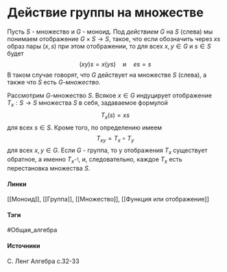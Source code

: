 # Действие группы на множестве
Пусть $S$ - множество и $G$ - моноид. Под *действием* $G$ на $S$ (слева) мы понимаем отображение $G\times S\to S$, такое, что если обозначить через $xs$ образ пары $(x,s)$ при этом отображении, то для всех $x,y\in G$ и $s\in S$ будет
$$
(xy)s=x(ys)\quad\text{и}\quad es=s
$$
В таком случае говорят, что $G$ действует на множестве $S$ (слева), а также что $S$ есть $G$-*множество*.

Рассмотрим $G$-множество $S$. Всякое $x\in G$ индуцирует отображение $T_{x}:S\to S$ множества $S$ в себя, задаваемое формулой
$$
T_{x}(s)=xs
$$
для всех $s\in S$. Кроме того, по определению имеем
$$
T_{xy}=T_{x}\circ T_{y}
$$
для всех $x,y\in G$.
Если $G$ - группа, то у отображения $T_{x}$ существует обратное, а именно $T_{x^{-1}}$, и, следовательно, каждое $T_{x}$ есть перестановка множества $S$.
#### Линки
 [[Моноид]],
 [[Группа]],
 [[Множество]],
 [[Функция или отображение]]
#### Тэги
 #Общая_алгебра 
#### Источники
 С. Ленг Алгебра с.32-33